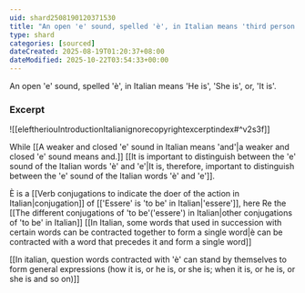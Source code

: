 ```yaml
---
uid: shard2508190120371530
title: "An open 'e' sound, spelled 'è', in Italian means 'third person..is'"
type: shard
categories: [sourced]
dateCreated: 2025-08-19T01:20:37+08:00
dateModified: 2025-10-22T03:54:33+00:00
---
```

An open 'e' sound, spelled 'è', in Italian means 'He is', 'She is', or, 'It is'.

### Excerpt
![[eleftheriouIntroductionItalianignorecopyrightexcerptindex#^v2s3f]]

While [[A weaker and closed 'e' sound in Italian means 'and'|a weaker and closed 'e' sound means and.]] [[It is important to distinguish between the 'e' sound of the Italian words 'è' and 'e'|It is, therefore, important to distinguish between the 'e' sound of the Italian words 'è' and 'e']]. 

È is a [[Verb conjugations to indicate the doer of the action in Italian|conjugation]] of [['Essere' is 'to be' in Italian|'essere']], here Re the [[The different conjugations of 'to be'('essere') in Italian|other conjugations of 'to be' in Italian]]
[[In Italian, some words that used in succession with certain words can be contracted together to form a single word|è can be contracted with a word that precedes it and form a single word]]

[[In italian, question words contracted with 'è' can stand by themselves to form general expressions (how it is, or he is, or she is; when it is, or he is, or she is and so on)]]